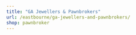 ```yaml
---
title: "GA Jewellers & Pawnbrokers"
url: /eastbourne/ga-jewellers-and-pawnbrokers/
shop: pawnbroker
---
```

